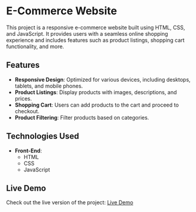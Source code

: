 # E-Commerce Website

This project is a responsive e-commerce website built using HTML, CSS, and JavaScript. It provides users with a seamless online shopping experience and includes features such as product listings, shopping cart functionality, and more.

## Features

- **Responsive Design**: Optimized for various devices, including desktops, tablets, and mobile phones.
- **Product Listings**: Display products with images, descriptions, and prices.
- **Shopping Cart**: Users can add products to the cart and proceed to checkout.
- **Product Filtering**: Filter products based on categories.

## Technologies Used

- **Front-End**:
  - HTML
  - CSS
  - JavaScript

## Live Demo

Check out the live version of the project: [Live Demo](https://clinquant-gumdrop-7d9c33.netlify.app/)
